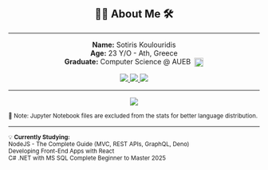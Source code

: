 <h2 align="center">👨‍💻 About Me 🛠️ </h2>

---
<p align="center">
  <strong>Name:</strong> Sotiris Koulouridis <br>
  <strong>Age:</strong> 23 Y/O - Ath, Greece <br>
  <strong>Graduate:</strong> Computer Science @ AUEB&nbsp;
  <a href="https://www.dept.aueb.gr/cs" target="_blank">
    <img src="https://img.shields.io/badge/Computer%20Science-AUEB-cc0000?style=flat-square&logo=academia&logoColor=white" style="vertical-align: middle; height: 18px;" />
  </a>
</p>


<p align="center">
  <a href="https://www.dept.aueb.gr/cs" target="_blank">
    <img src="https://img.shields.io/badge/computer--science-red?style=for-the-badge" />
  </a>
  <a href="https://www.dept.aueb.gr/cs" target="_blank">
  <img src="https://img.shields.io/badge/Computer%20Science-AUEB-cc0000?style=flat-square&logoColor=white" />
</a>

  <a href="https://www.linkedin.com/in/sotiriskoulouridis-2129a9334" target="_blank">
    <img src="https://img.shields.io/badge/LinkedIn-Connect-blue?style=for-the-badge&logo=linkedin&logoColor=white" />
  </a>
</p>

---

<p align="center">
  <img src="https://github-readme-stats.vercel.app/api/top-langs/?username=koulsotiris&langs_count=8&layout=compact&theme=dark&hide=Jupyter%20Notebook" />
</p>

<sub>📌 Note: Jupyter Notebook files are excluded from the stats for better language distribution.</sub>

---

<sub>
💡 <strong>Currently Studying:</strong><br>
NodeJS - The Complete Guide (MVC, REST APIs, GraphQL, Deno)<br>
Developing Front-End Apps with React<br>
C# .NET with MS SQL Complete Beginner to Master 2025
</sub>



  

